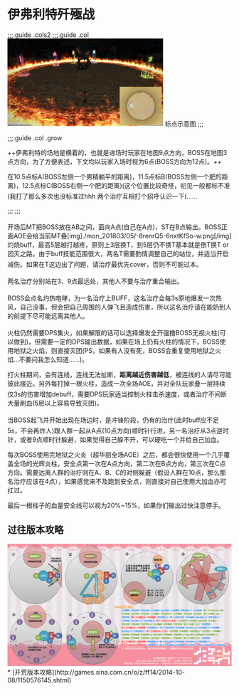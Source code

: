 # 伊弗利特歼殛战


;;;.guide .cols2
;;;.guide .col
<img src="./duty.assets/63.jpg" width="350px" />
标点示意图
;;;

;;;.guide .col .grow

++伊弗利特的场地是横着的，也就是进场时玩家在地图9点方向，BOSS在地图3点方向，为了方便表述，下文均以玩家入场时视为6点(BOSS方向为12点)。++

在10.5点标A(BOSS左侧一个男精躺平的距离)，11.5点标B(BOSS左侧一个肥的距离)，12.5点标C(BOSS右侧一个肥的距离)(这个位置比较奇怪，初见一般都标不准(我打了那么多次也没标准过hhh
两个<img class="no-zoom sm-icon" :src="$withBase('/images/jobs/healer.png')" height="20">治疗互相打个招呼认识一下(……

;;;
;;;


开场后<img class="no-zoom sm-icon" :src="$withBase('/images/jobs/tank.png')" height="20">MT把BOSS放在AB之间，面向A点(自己在A点)，ST在B点输出。BOSS正面AOE会给当前MT叠[img]./mon_201803/05/-8renrQ5-6nxtKfSo-w.png[/img]灼烧buff，最高5层越打越疼，原则上3层换T，到5层仍不换T基本就是倒T换T or 团灭之路。由于buff技能范围很大，两名T需要酌情调整自己的站位，并适当开启减伤。如果在T这边出了问题，请<img class="no-zoom sm-icon" :src="$withBase('/images/jobs/healer.png')" height="20">治疗最优先cover，否则不可能过本。

<img class="no-zoom sm-icon" :src="$withBase('/images/jobs/healer.png')" height="20">两名治疗分别站在3、9点最远处，其他人不要与治疗重合输出。

BOSS会点名灼热咆哮，为一名<img class="no-zoom sm-icon" :src="$withBase('/images/jobs/healer.png')" height="20">治疗上<Status :id="1578" name="灼热" />BUFF，这名治疗会每3s原地爆发一次热风，自己没事，但会把自己周围的人弹飞且造成伤害，所以这名治疗请在能奶到人的前提下尽可能远离其他人。

火柱仍然需要<img class="no-zoom sm-icon" :src="$withBase('/images/jobs/dps.png')" height="20">DPS集火，如果解限的话可以选择爆发全开强撸BOSS无视火柱(可以做到)，但需要一定的DPS输出数据，如果在场上仍有火柱的情况下，BOSS使用地狱之火焰，则直接灭团(PS，如果有人没有死，BOSS会重复使用地狱之火焰…不要问我怎么知道……)。

打火柱期间，会有<Status :id="377" name="火狱之锁" />连线，连线无法扯断，**距离越近伤害越低**，被连线的人请尽可能彼此接近。另外每打掉一根火柱，造成一次全场AOE，并对全队玩家叠一层持续仅3s的伤害增加debuff，需要DPS玩家适当控制火柱击杀速度，或者<img class="no-zoom sm-icon" :src="$withBase('/images/jobs/healer.png')" height="20">治疗不间断大量刷血(5层以上容易导致灭团)。

当BOSS起飞并开始出现在场边时，是冲锋阶段，<img class="no-zoom sm-icon" :src="$withBase('/images/jobs/healer.png')" height="20">仍有<Status :id="1578" name="灼热" />的治疗(此时buff应不足5s，不会再炸人)跟<img class="no-zoom sm-icon" :src="$withBase('/images/jobs/tank.png')" height="20"><img class="no-zoom sm-icon" :src="$withBase('/images/jobs/healer.png')" height="20"><img class="no-zoom sm-icon" :src="$withBase('/images/jobs/dps.png')" height="20">人群一起从A点(10点方向)顺时针行进，<img class="no-zoom sm-icon" :src="$withBase('/images/jobs/healer.png')" height="20">另一名治疗从3点逆时针，或者9点顺时针躲避，如果觉得自己躲不开，可以硬吃一个并给自己加血。

每次BOSS使用完地狱之火炎（超华丽全场AOE）之后，都会很快使用一个几乎覆盖全场的光辉炎柱，安全点第一次在A点方向，第二次在B点方向，第三次在C点方向。需要远离人群的治疗则在A、B、C的对侧躲避（假设人群在10点，那么那名治疗应该在4点），如果感觉来不及跑到安全点，则直接对自己使用大加血亦可扛过。

最后一根柱子的血量安全线可以视为20%~15%，如果你们输出过快注意停手。

## 过往版本攻略

<img src="./duty.assets/63_2.jpg" width="600px" />
* [开荒版本攻略](http://games.sina.com.cn/o/z/ff14/2014-10-08/1150576145.shtml)
